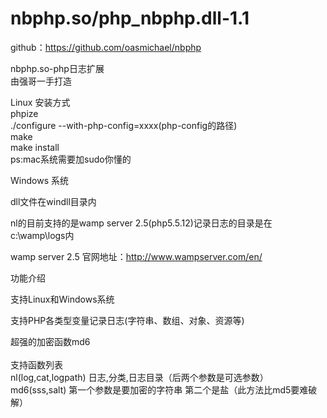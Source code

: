 nbphp.so/php_nbphp.dll-1.1
=====
github：<a target="_blank" rel="nofollow" href="https://github.com/oasmichael/nbphp">https://github.com/oasmichael/nbphp</a><p>nbphp.so-php日志扩展<br>
由强哥一手打造<br></p>

<p>Linux 安装方式<br>
phpize<br>
./configure --with-php-config=xxxx(php-config的路径)<br>
make<br>
make install<br>ps:mac系统需要加sudo你懂的</p>
<p>Windows 系统</p><p>dll文件在windll目录内</p><p>nl的目前支持的是wamp server 2.5(php5.5.12)记录日志的目录是在c:\wamp\logs内</p><p>wamp server 2.5 官网地址：<a target="_blank" rel="nofollow" href="http://www.wampserver.com/en/">http://www.wampserver.com/en/</a></p>
<p>功能介绍<br></p><p>支持Linux和Windows系统<br></p><p>支持PHP各类型变量记录日志(字符串、数组、对象、资源等)<br></p>超强的加密函数md6<br><br>支持函数列表
<br>nl(log,cat,logpath) 日志,分类,日志目录（后两个参数是可选参数）<br>md6(sss,salt) 第一个参数是要加密的字符串 第二个是盐（此方法比md5要难破解）
